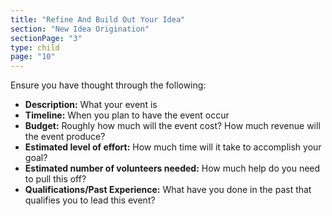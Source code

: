 ```yaml
---
title: "Refine And Build Out Your Idea"
section: "New Idea Origination"
sectionPage: "3"
type: child
page: "10"
---
```


Ensure you have thought through the following:

- **Description:** What your event is
- **Timeline:** When you plan to have the event occur
- **Budget:** Roughly how much will the event cost? How much revenue will the event produce?
- **Estimated level of effort:** How much time will it take to accomplish your goal?
- **Estimated number of volunteers needed:** How much help do you need to pull this off?
- **Qualifications/Past Experience:** What have you done in the past that qualifies you to lead this event?
